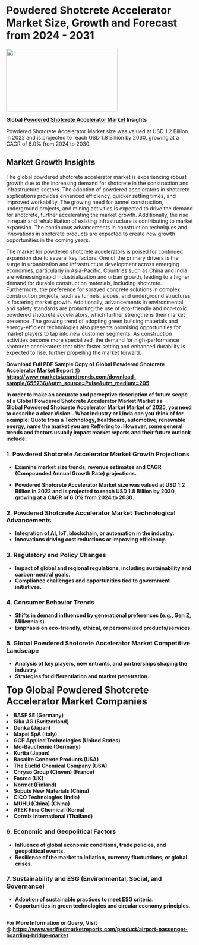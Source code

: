 <H1>Powdered Shotcrete Accelerator Market Size, Growth and Forecast from 2024 - 2031</H1><img class="aligncenter size-medium wp-image-584254" src="https://thirdeyenews.in/wp-content/uploads/2024/09/Global-Market-Research-300x168.jpeg" alt="" width="300" height="168" /><p><strong>Global&nbsp;<a href="https://www.marketsizeandtrends.com/download-sample/655736/&amp;utm_source=Pulse&amp;utm_medium=205">Powdered Shotcrete Accelerator Market</a> Insights</strong></p><p>Powdered Shotcrete Accelerator Market size was valued at USD 1.2 Billion in 2022 and is projected to reach USD 1.8 Billion by 2030, growing at a CAGR of 6.0% from 2024 to 2030.</p><p><h2>Market Growth Insights</h2> <p>The global powdered shotcrete accelerator market is experiencing robust growth due to the increasing demand for shotcrete in the construction and infrastructure sectors. The adoption of powdered accelerators in shotcrete applications provides enhanced efficiency, quicker setting times, and improved workability. The growing need for tunnel construction, underground projects, and mining activities is expected to drive the demand for shotcrete, further accelerating the market growth. Additionally, the rise in repair and rehabilitation of existing infrastructure is contributing to market expansion. The continuous advancements in construction techniques and innovations in shotcrete products are expected to create new growth opportunities in the coming years.</p> <p><strong></strong></p> <p>The market for powdered shotcrete accelerators is poised for continued expansion due to several key factors. One of the primary drivers is the surge in urbanization and infrastructure development across emerging economies, particularly in Asia-Pacific. Countries such as China and India are witnessing rapid industrialization and urban growth, leading to a higher demand for durable construction materials, including shotcrete. Furthermore, the preference for sprayed concrete solutions in complex construction projects, such as tunnels, slopes, and underground structures, is fostering market growth. Additionally, advancements in environmental and safety standards are promoting the use of eco-friendly and non-toxic powdered shotcrete accelerators, which further strengthens their market presence. The growing trend of adopting green building materials and energy-efficient technologies also presents promising opportunities for market players to tap into new customer segments. As construction activities become more specialized, the demand for high-performance shotcrete accelerators that offer faster setting and enhanced durability is expected to rise, further propelling the market forward. <p><strong></p><p><span class=""><strong>Download Full PDF Sample Copy of Global Powdered Shotcrete Accelerator Market Report</strong> @ <a href="https://www.marketsizeandtrends.com/download-sample/655736/&amp;utm_source=Pulse&amp;utm_medium=205" target="_blank">https://www.marketsizeandtrends.com/download-sample/655736/&amp;utm_source=Pulse&amp;utm_medium=205</a></span></p><p>In order to make an accurate and perceptive description of future scope of a Global&nbsp;Powdered Shotcrete Accelerator Market Market as Global&nbsp;Powdered Shotcrete Accelerator Market Market of 2025, you need to describe a clear Vision &ndash; What Industry or Linda can you think of for example: Quote from a Technology, healthcare, automotive, renewable energy, name the market you are Reffering to. However, some general trends and factors usually impact market reports and their future outlook include:</p><h3>1.&nbsp;<strong>Powdered Shotcrete Accelerator Market Growth Projections</strong></h3><ul><li>Examine market size trends, revenue estimates and CAGR (Compounded Annual Growth Rate) projections.</li><li><p>Powdered Shotcrete Accelerator Market size was valued at USD 1.2 Billion in 2022 and is projected to reach USD 1.8 Billion by 2030, growing at a CAGR of 6.0% from 2024 to 2030.</p></li></ul><h3>2.&nbsp;<strong>Powdered Shotcrete Accelerator Market Technological Advancements</strong></h3><ul><li>Integration of AI, IoT, blockchain, or automation in the industry.</li><li>Innovations driving cost reductions or improving efficiency.</li></ul><h3>3.&nbsp;<strong>Regulatory and Policy Changes</strong></h3><ul><li>Impact of global and regional regulations, including sustainability and carbon-neutral goals.</li><li>Compliance challenges and opportunities tied to government initiatives.</li></ul><h3>4.&nbsp;<strong>Consumer Behavior Trends</strong></h3><ul><li>Shifts in demand influenced by generational preferences (e.g., Gen Z, Millennials).</li><li>Emphasis on eco-friendly, ethical, or personalized products/services.</li></ul><h3>5.&nbsp;<strong>Global Powdered Shotcrete Accelerator Market Competitive Landscape</strong></h3><ul><li>Analysis of key players, new entrants, and partnerships shaping the industry.</li><li>Strategies for differentiation and market penetration.</li></ul><p data-pm-slice="1 1 []"><span style="color: inherit; font-family: inherit; font-size: 25px;">Top Global Powdered Shotcrete Accelerator Market Companies</span></p><div class="" data-test-id=""><p><li>BASF SE (Germany)</li><li> Sika AG (Switzerland)</li><li> Denka (Japan)</li><li> Mapei SpA (Italy)</li><li> GCP Applied Technologies (United States)</li><li> Mc-Bauchemie (Germany)</li><li> Kurita (Japan)</li><li> Basalite Concrete Products (USA)</li><li> The Euclid Chemical Company (USA)</li><li> Chryso Group (Cinven) (France)</li><li> Fosroc (UK)</li><li> Normet (Finland)</li><li> Sobute New Materials (China)</li><li> CICO Technologies (India)</li><li> MUHU (China) (China)</li><li> ATEK Fine Chemical (Korea)</li><li> Cormix International (Thailand)</li></p></div><h3>6.&nbsp;<strong>Economic and Geopolitical Factors</strong></h3><ul><li>Influence of global economic conditions, trade policies, and geopolitical events.</li><li>Resilience of the market to inflation, currency fluctuations, or global crises.</li></ul><h3>7.&nbsp;<strong>Sustainability and ESG (Environmental, Social, and Governance)</strong></h3><ul><li>Adoption of sustainable practices to meet ESG criteria.</li><li>Opportunities in green technologies and circular economy principles.</li></ul><h2><strong style="font-size: 14px;">For More Information or Query, Visit @&nbsp;</strong><a style="background-color: #ffffff; font-size: 14px;" href="https://www.marketsizeandtrends.com/report/powdered-shotcrete-accelerator-market/" target="_blank">https://www.verifiedmarketreports.com/product/airport-passenger-boarding-bridge-market</a></h2>

